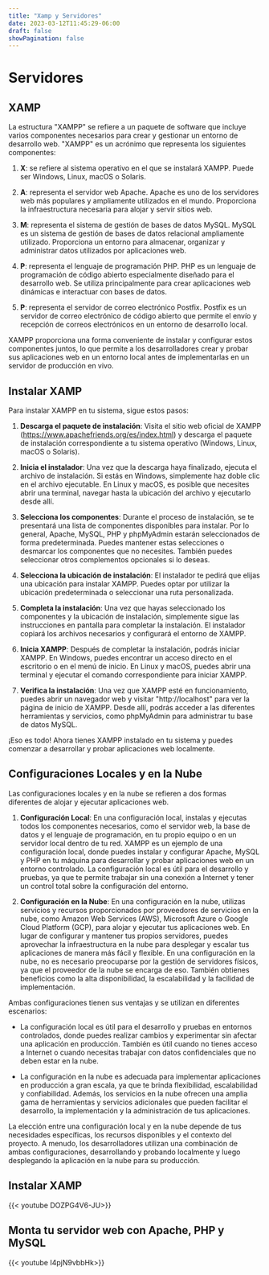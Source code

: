 ```yaml
---
title: "Xamp y Servidores"
date: 2023-03-12T11:45:29-06:00
draft: false
showPagination: false
---
```

# Servidores 

## XAMP
La estructura "XAMPP" se refiere a un paquete de software que incluye varios componentes necesarios para crear y gestionar un entorno de desarrollo web. "XAMPP" es un acrónimo que representa los siguientes componentes:

1. **X**: se refiere al sistema operativo en el que se instalará XAMPP. Puede ser Windows, Linux, macOS o Solaris.

2. **A**: representa el servidor web Apache. Apache es uno de los servidores web más populares y ampliamente utilizados en el mundo. Proporciona la infraestructura necesaria para alojar y servir sitios web.

3. **M**: representa el sistema de gestión de bases de datos MySQL. MySQL es un sistema de gestión de bases de datos relacional ampliamente utilizado. Proporciona un entorno para almacenar, organizar y administrar datos utilizados por aplicaciones web.

4. **P**: representa el lenguaje de programación PHP. PHP es un lenguaje de programación de código abierto especialmente diseñado para el desarrollo web. Se utiliza principalmente para crear aplicaciones web dinámicas e interactuar con bases de datos.

5. **P**: representa el servidor de correo electrónico Postfix. Postfix es un servidor de correo electrónico de código abierto que permite el envío y recepción de correos electrónicos en un entorno de desarrollo local.

XAMPP proporciona una forma conveniente de instalar y configurar estos componentes juntos, lo que permite a los desarrolladores crear y probar sus aplicaciones web en un entorno local antes de implementarlas en un servidor de producción en vivo.
## Instalar XAMP
Para instalar XAMPP en tu sistema, sigue estos pasos:

1. **Descarga el paquete de instalación**: Visita el sitio web oficial de XAMPP (https://www.apachefriends.org/es/index.html) y descarga el paquete de instalación correspondiente a tu sistema operativo (Windows, Linux, macOS o Solaris).

2. **Inicia el instalador**: Una vez que la descarga haya finalizado, ejecuta el archivo de instalación. Si estás en Windows, simplemente haz doble clic en el archivo ejecutable. En Linux y macOS, es posible que necesites abrir una terminal, navegar hasta la ubicación del archivo y ejecutarlo desde allí.

3. **Selecciona los componentes**: Durante el proceso de instalación, se te presentará una lista de componentes disponibles para instalar. Por lo general, Apache, MySQL, PHP y phpMyAdmin estarán seleccionados de forma predeterminada. Puedes mantener estas selecciones o desmarcar los componentes que no necesites. También puedes seleccionar otros complementos opcionales si lo deseas.

4. **Selecciona la ubicación de instalación**: El instalador te pedirá que elijas una ubicación para instalar XAMPP. Puedes optar por utilizar la ubicación predeterminada o seleccionar una ruta personalizada.

5. **Completa la instalación**: Una vez que hayas seleccionado los componentes y la ubicación de instalación, simplemente sigue las instrucciones en pantalla para completar la instalación. El instalador copiará los archivos necesarios y configurará el entorno de XAMPP.

6. **Inicia XAMPP**: Después de completar la instalación, podrás iniciar XAMPP. En Windows, puedes encontrar un acceso directo en el escritorio o en el menú de inicio. En Linux y macOS, puedes abrir una terminal y ejecutar el comando correspondiente para iniciar XAMPP.

7. **Verifica la instalación**: Una vez que XAMPP esté en funcionamiento, puedes abrir un navegador web y visitar "http://localhost" para ver la página de inicio de XAMPP. Desde allí, podrás acceder a las diferentes herramientas y servicios, como phpMyAdmin para administrar tu base de datos MySQL.

¡Eso es todo! Ahora tienes XAMPP instalado en tu sistema y puedes comenzar a desarrollar y probar aplicaciones web localmente.

## Configuraciones Locales y en la Nube
Las configuraciones locales y en la nube se refieren a dos formas diferentes de alojar y ejecutar aplicaciones web.

1. **Configuración Local**: En una configuración local, instalas y ejecutas todos los componentes necesarios, como el servidor web, la base de datos y el lenguaje de programación, en tu propio equipo o en un servidor local dentro de tu red. XAMPP es un ejemplo de una configuración local, donde puedes instalar y configurar Apache, MySQL y PHP en tu máquina para desarrollar y probar aplicaciones web en un entorno controlado. La configuración local es útil para el desarrollo y pruebas, ya que te permite trabajar sin una conexión a Internet y tener un control total sobre la configuración del entorno.

2. **Configuración en la Nube**: En una configuración en la nube, utilizas servicios y recursos proporcionados por proveedores de servicios en la nube, como Amazon Web Services (AWS), Microsoft Azure o Google Cloud Platform (GCP), para alojar y ejecutar tus aplicaciones web. En lugar de configurar y mantener tus propios servidores, puedes aprovechar la infraestructura en la nube para desplegar y escalar tus aplicaciones de manera más fácil y flexible. En una configuración en la nube, no es necesario preocuparse por la gestión de servidores físicos, ya que el proveedor de la nube se encarga de eso. También obtienes beneficios como la alta disponibilidad, la escalabilidad y la facilidad de implementación.

Ambas configuraciones tienen sus ventajas y se utilizan en diferentes escenarios:

- La configuración local es útil para el desarrollo y pruebas en entornos controlados, donde puedes realizar cambios y experimentar sin afectar una aplicación en producción. También es útil cuando no tienes acceso a Internet o cuando necesitas trabajar con datos confidenciales que no deben estar en la nube.

- La configuración en la nube es adecuada para implementar aplicaciones en producción a gran escala, ya que te brinda flexibilidad, escalabilidad y confiabilidad. Además, los servicios en la nube ofrecen una amplia gama de herramientas y servicios adicionales que pueden facilitar el desarrollo, la implementación y la administración de tus aplicaciones.

La elección entre una configuración local y en la nube depende de tus necesidades específicas, los recursos disponibles y el contexto del proyecto. A menudo, los desarrolladores utilizan una combinación de ambas configuraciones, desarrollando y probando localmente y luego desplegando la aplicación en la nube para su producción.


## Instalar XAMP
{{< youtube DOZPG4V6-JU>}}

## Monta tu servidor web con Apache, PHP y MySQL 
{{< youtube I4pjN9vbbHk>}}